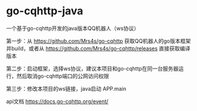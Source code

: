 # go-cqhttp-java
一个基于go-cqhttp开发的java版本QQ机器人（ws协议）

第一步：从 https://github.com/Mrs4s/go-cqhttp 获取QQ机器人的go版本框架并build，或者从 https://github.com/Mrs4s/go-cqhttp/releases 直接获取编译版本

第二步：启动框架，选择ws协议，建议本项目和go-cqhttp在同一台服务器运行，然后取消go-cqhttp端口的公网访问权限

第三步：修改本项目的ws链接，java启动 APP.main

api文档 https://docs.go-cqhttp.org/event/